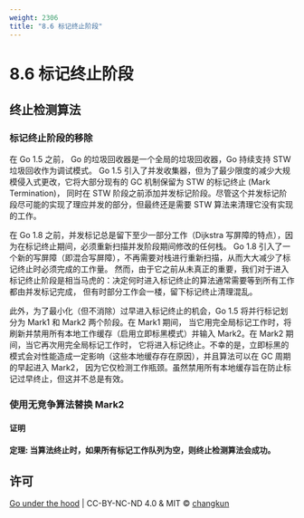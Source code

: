 ```yaml
---
weight: 2306
title: "8.6 标记终止阶段"
---
```


# 8.6 标记终止阶段



## 终止检测算法

### 标记终止阶段的移除

在 Go 1.5 之前， Go 的垃圾回收器是一个全局的垃圾回收器，Go 持续支持 STW 垃圾回收作为调试模式。
Go 1.5 引入了并发收集器，但为了最少限度的减少大规模侵入式更改，它将大部分现有的 GC 机制保留为 STW 的标记终止 (Mark Termination)，
同时在 STW 阶段之前添加并发标记阶段。尽管这个并发标记阶段尽可能的实现了理应并发的部分，但最终还是需要 STW 算法来清理它没有实现的工作。

在 Go 1.8 之前，并发标记总是留下至少一部分工作（Dijkstra 写屏障的特点），因为在标记终止期间，必须重新扫描并发阶段期间修改的任何栈。
Go 1.8 引入了一个新的写屏障（即混合写屏障），不再需要对栈进行重新扫描，从而大大减少了标记终止时必须完成的工作量。
然而，由于它之前从未真正的重要，我们对于进入标记终止阶段是相当马虎的：决定何时进入标记终止的算法通常需要等到所有工作都由并发标记完成，
但有时部分工作会一楼，留下标记终止清理混乱。

此外，为了最小化（但不消除）过早进入标记终止的机会，Go 1.5 将并行标记划分为 Mark1 和 Mark2 两个阶段。在 Mark1 期间，
当它用完全局标记工作时，将刷新并禁用所有本地工作缓存（启用立即标黑模式）并输入 Mark2。在 Mark2 期间，当它再次用完全局标记工作时，
它将进入标记终止。不幸的是，立即标黑的模式会对性能造成一定影响（这些本地缓存存在原因），并且算法可以在 GC 周期的早起进入 Mark2，
因为它仅检测工作瓶颈。虽然禁用所有本地缓存旨在防止标记过早终止，但这并不总是有效。

### 使用无竞争算法替换 Mark2

#### 证明

**定理: 当算法终止时，如果所有标记工作队列为空，则终止检测算法会成功。**

## 许可

[Go under the hood](https://github.com/golang-design/under-the-hood) | CC-BY-NC-ND 4.0 & MIT &copy; [changkun](https://changkun.de)